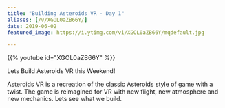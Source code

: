 ```yaml
---
title: "Building Asteroids VR - Day 1"
aliases: [/v/XGOL0aZB66Y/]
date: 2019-06-02
featured_image: https://i.ytimg.com/vi/XGOL0aZB66Y/mqdefault.jpg

---
```


{{% youtube id="XGOL0aZB66Y" %}}

Lets Build Asteroids VR this Weekend!

Asteroids VR is a recreation of the classic Asteroids style of game with a twist. The game is reimagined for VR with new flight, new atmosphere and new mechanics. Lets see what we build.